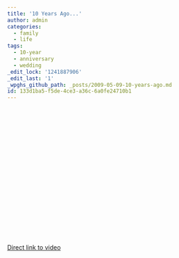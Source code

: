 ```yaml
---
title: '10 Years Ago...'
author: admin
categories:
  - family
  - life
tags:
  - 10-year
  - anniversary
  - wedding
_edit_lock: '1241887906'
_edit_last: '1'
_wpghs_github_path: _posts/2009-05-09-10-years-ago.md
id: 133d1ba5-f5de-4ce3-a36c-6a0fe24710b1
---
```

<p><object width="400" height="300"><param name="allowfullscreen" value="true" /><param name="allowscriptaccess" value="always" /><param name="movie" value="http://vimeo.com/moogaloop.swf?clip_id=4561754&amp;server=vimeo.com&amp;show_title=0&amp;show_byline=0&amp;show_portrait=0&amp;color=046380&amp;fullscreen=1" /><embed src="http://vimeo.com/moogaloop.swf?clip_id=4561754&amp;server=vimeo.com&amp;show_title=0&amp;show_byline=0&amp;show_portrait=0&amp;color=046380&amp;fullscreen=1" type="application/x-shockwave-flash" allowfullscreen="true" allowscriptaccess="always" width="400" height="300"></embed></object></p>
<p><a href="http://vimeo.com/4561754">Direct link to video</a></p>
